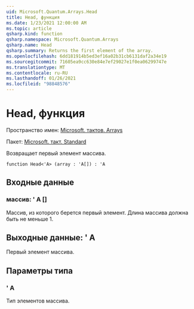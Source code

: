 ```yaml
---
uid: Microsoft.Quantum.Arrays.Head
title: Head, функция
ms.date: 1/23/2021 12:00:00 AM
ms.topic: article
qsharp.kind: function
qsharp.namespace: Microsoft.Quantum.Arrays
qsharp.name: Head
qsharp.summary: Returns the first element of the array.
ms.openlocfilehash: 6dd181914b5ed3ef16a02b31cb6131daf2a34e19
ms.sourcegitcommit: 71605ea9cc630e84e7ef29027e1f0ea06299747e
ms.translationtype: MT
ms.contentlocale: ru-RU
ms.lasthandoff: 01/26/2021
ms.locfileid: "98848576"
---
```

# <a name="head-function"></a>Head, функция

Пространство имен: [Microsoft. тактов. Arrays](xref:Microsoft.Quantum.Arrays)

Пакет: [Microsoft. такт. Standard](https://nuget.org/packages/Microsoft.Quantum.Standard)


Возвращает первый элемент массива.

```qsharp
function Head<'A> (array : 'A[]) : 'A
```


## <a name="input"></a>Входные данные

### <a name="array--a"></a>массив: ' A []

Массив, из которого берется первый элемент. Длина массива должна быть не меньше 1.



## <a name="output--a"></a>Выходные данные: ' A

Первый элемент массива.

## <a name="type-parameters"></a>Параметры типа

### <a name="a"></a>' A

Тип элементов массива.